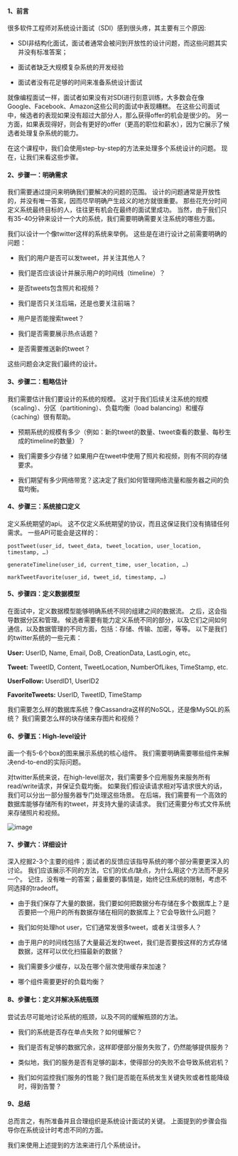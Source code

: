 

#### 1、前言

很多软件工程师对系统设计面试（SDI）感到很头疼，其主要有三个原因:

* SDI非结构化面试，面试者通常会被问到开放性的设计问题，而这些问题其实并没有标准答案；

* 面试者缺乏大规模复杂系统的开发经验

* 面试者没有花足够的时间来准备系统设计面试
 
就像编程面试一样，面试者如果没有对SDI进行刻意训练，大多数会在像Google、Facebook、Amazon这些公司的面试中表现糟糕。
在这些公司面试中，候选者的表现如果没有超过大部分人，那么获得offer的机会是很少的。
另一方面，如果表现得好，则会有更好的offer（更高的职位和薪水），因为它展示了候选者处理复杂系统的能力。

在这个课程中，我们会使用step-by-step的方法来处理多个系统设计的问题。
现在，让我们来看这些步骤。

#### 2、步骤一：明确需求

我们需要通过提问来明确我们要解决的问题的范围。
设计的问题通常是开放性的，并没有唯一答案，因而尽早明确产生歧义的地方就很重要。
那些花充分时间定义系统最终目标的人，往往更有机会在最终的面试里成功。
当然，由于我们只有35-40分钟来设计一个大的系统，我们需要明确需要关注系统的哪些方面。

我们以设计一个像twitter这样的系统来举例。
这些是在进行设计之前需要明确的问题：

* 我们的用户是否可以发tweet，并关注其他人？

* 我们是否应该设计并展示用户的时间线（timeline）？

* 是否tweets包含照片和视频？

* 我们是否只关注后端，还是也要关注前端？ 

* 用户是否能搜索tweet？ 

* 我们是否需要展示热点话题？ 

* 是否需要推送新的tweet？ 

这些问题会决定我们最终的设计。

#### 3、步骤二：粗略估计

我们需要估计我们要设计的系统的规模。
这对于我们后续关注系统的规模（scaling）、分区（partitioning）、负载均衡（load balancing）和缓存（caching）很有帮助。

* 预期系统的规模有多少（例如：新的tweet的数量、tweet查看的数量、每秒生成的timeline的数量）？

* 我们需要多少存储？如果用户在tweet中使用了照片和视频，则有不同的存储要求。

* 我们期望有多少网络带宽？这决定了我们如何管理网络流量和服务器之间的负载均衡。

#### 4、步骤三：系统接口定义

定义系统期望的api。
这不仅定义系统期望的协议，而且这保证我们没有搞错任何需求。
一些API可能会是这样的：

```
postTweet(user_id, tweet_data, tweet_location, user_location, timestamp, …)  
```

```
generateTimeline(user_id, current_time, user_location, …)  
```

```
markTweetFavorite(user_id, tweet_id, timestamp, …)  
```

#### 5、步骤四：定义数据模型

在面试中，定义数据模型能够明确系统不同的组建之间的数据流。
之后，这会指导数据分区和管理。
候选者需要有能力定义系统不同的部分，以及它们之间如何通信，以及数据管理的不同方面，包括：存储、传输、加密，等等。
以下是我们的twitter系统的一些元素：

**User:** UserID, Name, Email, DoB, CreationData, LastLogin, etc。

**Tweet:** TweetID, Content, TweetLocation, NumberOfLikes, TimeStamp, etc.

**UserFollow:** UserdID1, UserID2

**FavoriteTweets:** UserID, TweetID, TimeStamp

我们需要怎么样的数据库系统？像Cassandra这样的NoSQL，还是像MySQL的系统？
我们需要怎么样的块存储来存图片和视频？ 

#### 6、步骤五：High-level设计

画一个有5-6个box的图来展示系统的核心组件。
我们需要明确需要哪些组件来解决end-to-end的实际问题。

对twitter系统来说，在high-level层次，我们需要多个应用服务来服务所有read/write请求，并保证负载均衡。
如果我们假设读请求相对写请求很大的话，我们可以分出一部分服务器专门处理这些场景。
在后端，我们需要有一个高效的数据库能够存储所有的tweet，并支持大量的读请求。
我们还需要分布式文件系统来存储照片和视频。

![image](https://github.com/linzhixia23/go-reading/blob/master/Grokking%the%System%Design%Interview/pic/section01_pic01.png)

#### 7、步骤六：详细设计

深入挖掘2-3个主要的组件；面试者的反馈应该指导系统的哪个部分需要更深入的讨论。
我们应该展示不同的方法，它们的优点/缺点，为什么用这个方法而不是另一个。
记住，没有唯一的答案；最重要的事情是，始终记住系统的限制，考虑不同选择的tradeoff。

* 由于我们保存了大量的数据，我们要如何把数据分布存储在多个数据库上？是否要把一个用户的所有数据存储在相同的数据库上？它会导致什么问题？ 

* 我们如何处理hot user，它们通常发很多tweet，或者关注很多人？

* 由于用户的时间线包括了大量最近发的tweet，我们是否要按这样的方式存储数据，这样可以优化扫描最新的数据？

* 我们需要多少缓存，以及在哪个层次使用缓存来加速？ 

* 哪个组件需要更好的负载均衡？

#### 8、步骤七：定义并解决系统瓶颈

尝试去尽可能地讨论系统的瓶颈，以及不同的缓解瓶颈的方法。

* 我们的系统是否存在单点失败？如何缓解它？ 

* 我们是否有足够的数据冗余，这样即便部分服务失败了，仍然能够提供服务？

* 类似地，我们的服务是否有足够的副本，使得部分的失败不会导致系统宕机？ 

* 我们如何监控我们服务的性能？我们是否能在系统发生关键失败或者性能降级时，得到告警？ 

#### 9、总结

总而言之，有所准备并且合理组织是系统设计面试的关键。
上面提到的步骤会指导你在系统设计时考虑不同的方面。

我们来使用上述提到的方法来进行几个系统设计。 



